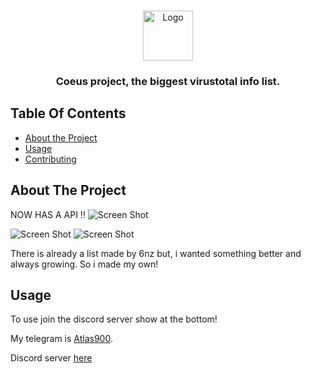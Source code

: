<br/>
<p align="center">
  <a href="https://github.com/opsec-bot/Coeus">
    <img src="https://cdn.discordapp.com/attachments/1070855457167646845/1072359256306745414/images.png" alt="Logo" width="80" height="80">
  </a>

  <h3 align="center">Coeus project, the biggest virustotal info list.</h3>

## Table Of Contents

* [About the Project](#about-the-project)
* [Usage](#usage)
* [Contributing](#contributing)

## About The Project

NOW HAS A API !!
![Screen Shot](https://cdn.discordapp.com/attachments/1072025897210748968/1079679250367512637/image.png)


![Screen Shot](https://cdn.upload.systems/uploads/BiEn9KEf.gif)
![Screen Shot](https://cdn.upload.systems/uploads/MP6wcTsf.png)

There is already a list made by 6nz but, i wanted something better and always growing. So i made my own!

## Usage

To use join the discord server show at the bottom!

My telegram is [Atlas900](https://t.me/Atlas900).

Discord server [here](https://discord.gg/EqUcuUUfhw)
